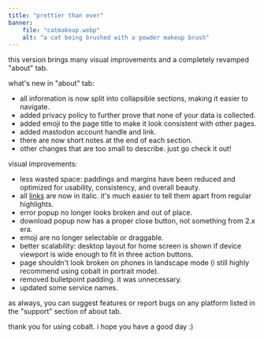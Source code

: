 ```yaml
---
title: "prettier than ever"
banner:
    file: "catmakeup.webp"
    alt: "a cat being brushed with a powder makeup brush"
---
```

this version brings many visual improvements and a completely revamped "about" tab.

what's new in "about" tab:
- all information is now split into collapsible sections, making it easier to navigate.
- added privacy policy to further prove that none of your data is collected.
- added emoji to the page title to make it look consistent with other pages.
- added mastodon account handle and link.
- there are now short notes at the end of each section.
- other changes that are too small to describe. just go check it out!

visual improvements:
- less wasted space: paddings and margins have been reduced and optimized for usability, consistency, and overall beauty.
- all <a class="text-backdrop link" href="https://youtu.be/dQw4w9WgXcQ" target="_blank">links</a> are now in italic. it's much easier to tell them apart from <span class="text-backdrop">regular highlights</span>.
- error popup no longer looks broken and out of place.
- download popup now has a proper close button, not something from 2.x era.
- emoji are no longer selectable or draggable.
- better scalability: desktop layout for home screen is shown if device viewport is wide enough to fit in three action buttons.
- page shouldn't look broken on phones in landscape mode (i still highly recommend using cobalt in portrait mode).
- removed bulletpoint padding. it was unnecessary.
- updated some service names.

as always, you can suggest features or report bugs on any platform listed in the "support" section of about tab.

thank you for using cobalt. i hope you have a good day :)